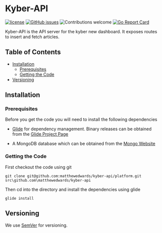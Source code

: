 Kyber-API
=======

[![license](https://img.shields.io/badge/license-MIT-blue.svg)](https://opensource.org/licenses/MIT)
[![GitHub issues](https://img.shields.io/github/issues/matthewedwards/kyber-api.svg)](https://github.com/matthewedwards/kyber-api/issues)
![Contributions welcome](https://img.shields.io/badge/contributions-welcome-green.svg)
[![Go Report Card](https://goreportcard.com/badge/github.com/matthewedwards/kyber-api)](https://goreportcard.com/report/github.com/matthewedwards/kyber-api)


Kyber-API is the API server for the kyber new dashboard. It exposes routes to insert and fetch articles.

## Table of Contents
- [Installation](#installation)
    - [Prerequisites](#prerequisites)
    - [Getting the Code](#getting-the-code)
- [Versioning](#versioning)

## Installation

### Prerequisites
Before you get the code you will need to install the following dependencies

- [Glide](https://github.com/Masterminds/glide) for dependency management. Binary releases can be obtained from the [Glide Project Page](https://github.com/Masterminds/glide/releases)

- A MongoDB database which can be obtained from the [Mongo Website](https://www.mongodb.com/)

### Getting the Code

First checkout the code using git
```
git clone git@github.com:matthewedwards/kyber-api/platform.git src\github.com\matthewedwards/kyber-api
```

Then cd into the directory and install the dependencies using glide
``` 
glide install 
```

## Versioning

We use [SemVer](http://semver.org/) for versioning. 